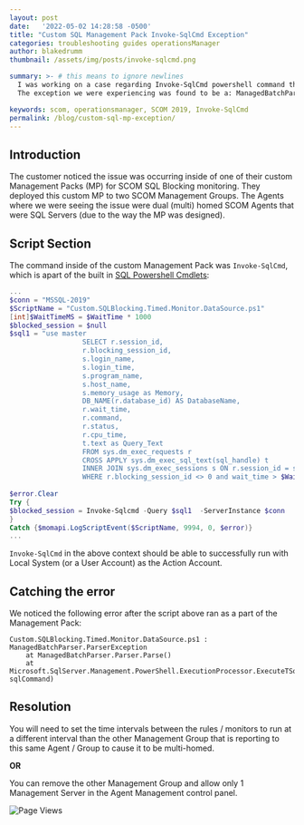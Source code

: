 ```yaml
---
layout: post
date:   '2022-05-02 14:28:58 -0500'
title: "Custom SQL Management Pack Invoke-SqlCmd Exception"
categories: troubleshooting guides operationsManager
author: blakedrumm
thumbnail: /assets/img/posts/invoke-sqlcmd.png

summary: >- # this means to ignore newlines
  I was working on a case regarding Invoke-SqlCmd powershell command that is unable to return data for all SQL Servers.
  The exception we were experiencing was found to be a: ManagedBatchParser.ParserException

keywords: scom, operationsmanager, SCOM 2019, Invoke-SqlCmd
permalink: /blog/custom-sql-mp-exception/
---
```

## Introduction
The customer noticed the issue was occurring inside of one of their custom Management Packs (MP) for SCOM SQL Blocking monitoring. They deployed this custom MP to two SCOM Management Groups. The Agents where we were seeing the issue were dual (multi) homed SCOM Agents that were SQL Servers (due to the way the MP was designed).

## Script Section
The command inside of the custom Management Pack was `Invoke-SqlCmd`, which is apart of the built in [SQL Powershell Cmdlets](https://docs.microsoft.com/en-us/sql/powershell/sql-server-powershell?view=sql-server-ver15):

```powershell
...
$conn = "MSSQL-2019"
$ScriptName = "Custom.SQLBlocking.Timed.Monitor.DataSource.ps1"
[int]$WaitTimeMS = $WaitTime * 1000
$blocked_session = $null
$sql1 = "use master
                  SELECT r.session_id,
                  r.blocking_session_id,
                  s.login_name,
                  s.login_time,
                  s.program_name,
                  s.host_name,
                  s.memory_usage as Memory,
                  DB_NAME(r.database_id) AS DatabaseName,
                  r.wait_time,
                  r.command,
                  r.status,
                  r.cpu_time,
                  t.text as Query_Text
                  FROM sys.dm_exec_requests r
                  CROSS APPLY sys.dm_exec_sql_text(sql_handle) t
                  INNER JOIN sys.dm_exec_sessions s ON r.session_id = s.session_id
                  WHERE r.blocking_session_id <> 0 and wait_time > $WaitTimeMS"
          
$error.Clear
Try {
$blocked_session = Invoke-Sqlcmd -Query $sql1  -ServerInstance $conn
}
Catch {$momapi.LogScriptEvent($ScriptName, 9994, 0, $error)}
...
```

`Invoke-SqlCmd` in the above context should be able to successfully run with Local System (or a User Account) as the Action Account.

## Catching the error
We noticed the following error after the script above ran as a part of the Management Pack:

```
Custom.SQLBlocking.Timed.Monitor.DataSource.ps1 : ManagedBatchParser.ParserException
    at ManagedBatchParser.Parser.Parse()
    at Microsoft.SqlServer.Management.PowerShell.ExecutionProcessor.ExecuteTSql(String sqlCommand)
```

## Resolution
You will need to set the time intervals between the rules / monitors to run at a different interval than the other Management Group that is reporting to this same Agent / Group to cause it to be multi-homed.

**OR**

You can remove the other Management Group and allow only 1 Management Server in the Agent Management control panel.

![Page Views](https://counter.blakedrumm.com/count/tag.svg?url=blakedrumm.com/blog/custom-sql-mp-exception/)

<!--
## Welcome to GitHub Pages

You can use the [editor on GitHub](https://github.com/blakedrumm/SCOM-Scripts-and-SQL/edit/master/docs/index.md) to maintain and preview the content for your website in Markdown files.

Whenever you commit to this repository, GitHub Pages will run [Jekyll](https://jekyllrb.com/) to rebuild the pages in your site, from the content in your Markdown files.

### Markdown

Markdown is a lightweight and easy-to-use syntax for styling your writing. It includes conventions for

```markdown
Syntax highlighted code block

# Header 1
## Header 2
### Header 3

- Bulleted
- List

1. Numbered
2. List

**Bold** and _Italic_ and `Code` text

[Link](url) and ![Image](src)
```

For more details see [GitHub Flavored Markdown](https://guides.github.com/features/mastering-markdown/).

### Jekyll Themes

Your Pages site will use the layout and styles from the Jekyll theme you have selected in your [repository settings](https://github.com/blakedrumm/SCOM-Scripts-and-SQL/settings/pages). The name of this theme is saved in the Jekyll `_config.yml` configuration file.

### Support or Contact

Having trouble with Pages? Check out our [documentation](https://docs.github.com/categories/github-pages-basics/) or [contact support](https://support.github.com/contact) and we’ll help you sort it out.
-->
